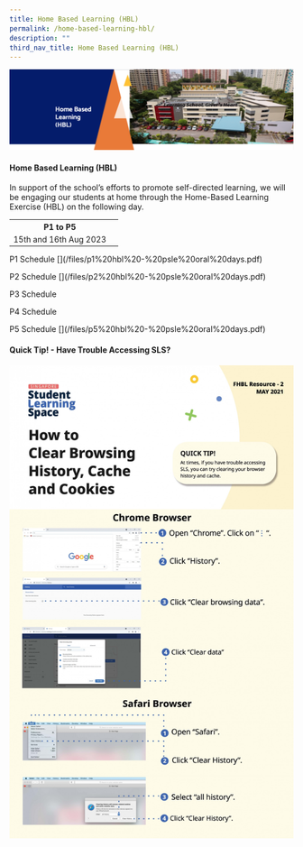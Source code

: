 ```yaml
---
title: Home Based Learning (HBL)
permalink: /home-based-learning-hbl/
description: ""
third_nav_title: Home Based Learning (HBL)
---
```

<img src="/images/HBL.png">
<h4><strong>Home Based Learning (HBL)</strong></h4>
<p>In support of the school’s efforts to promote self-directed learning, we will be engaging our students at home through the Home-Based Learning Exercise (HBL) on the following day.</p>
<p></p><table>
<tbody>
<tr>
<th style="text-align: center;">P1 to P5</th>
</tr><tr>
<td style="text-align: center;">15th and 16th Aug 2023</td><td style="text-align: center;"></td></tr>
</tbody>
</table>
P1 Schedule
[](/files/p1%20hbl%20-%20psle%20oral%20days.pdf)
<p></p>P2 Schedule
[](/files/p2%20hbl%20-%20psle%20oral%20days.pdf)
<p></p>P3 Schedule
<p></p>P4 Schedule
<p></p>P5 Schedule
[](/files/p5%20hbl%20-%20psle%20oral%20days.pdf)
<h4><strong>Quick Tip! - Have Trouble Accessing SLS?</strong></h4>
<img src="/images/SLS.jpeg">